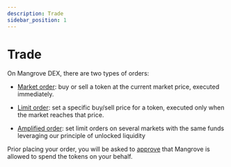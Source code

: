 ```yaml
---
description: Trade
sidebar_position: 1
---
```



# Trade

On Mangrove DEX, there are two types of orders:

* [Market order](./how-to-market-order.md): buy or sell a token at the current market price, executed immediately.

* [Limit order](./how-to-limit-order.md): set a specific buy/sell price for a token, executed only when the market reaches that price.

* [Amplified order](./how-to-amplify-order.md): set limit orders on several markets with the same funds leveraging our principle of unlocked liquidity

Prior placing your order, you will be asked to [approve](./approve-buy.md) that Mangrove is allowed to spend the tokens on your behalf.
